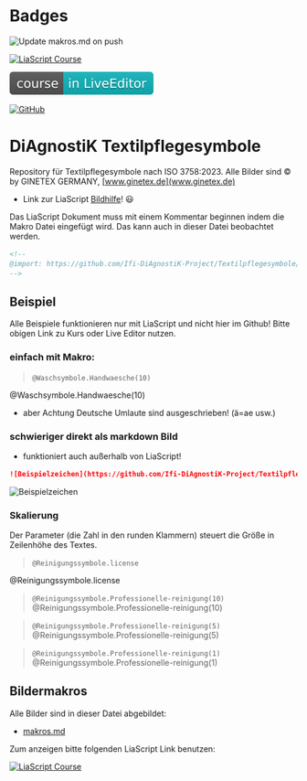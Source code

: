 <!--
author: Volker Göhler
version: 0.0.2
comment: This repository is a collection of textile care signs for the DiAgnostiK Project
@import: https://github.com/Ifi-DiAgnostiK-Project/Textilpflegesymbole/blob/main/makros.md?raw=true
attribute: all images: © by GINETEX GERMANY, www.ginetex.de


-->

# Badges

![Update makros.md on push](https://github.com/Ifi-DiAgnostiK-Project/Textilpflegesymbole/actions/workflows/github_workflows_update-makros.yml/badge.svg)

[![LiaScript Course](https://raw.githubusercontent.com/LiaScript/LiaScript/master/badges/course.svg)](https://liascript.github.io/course/?https://github.com/Ifi-DiAgnostiK-Project/Textilpflegesymbole/blob/main/README.md?raw=true)

[![LiaScript LiveEditor](https://raw.githubusercontent.com/LiaScript/LiaScript/refs/heads/development/badges/editor.svg)](https://liascript.github.io/LiveEditor/?/show/file/https://github.com/Ifi-DiAgnostiK-Project/Textilpflegesymbole/blob/main/README.md?raw=true)

[![GitHub](https://img.shields.io/badge/Ansehen%20auf-GitHub-181717?logo=github)](https://github.com/Ifi-DiAgnostiK-Project/Textilpflegesymbole/blob/main/README.md)

# DiAgnostiK Textilpflegesymbole

Repository für Textilpflegesymbole nach ISO 3758:2023.
Alle Bilder sind © by GINETEX GERMANY, [www.ginetex.de](www.ginetex.de)

- Link zur LiaScript [Bildhilfe](https://liascript.github.io/course/?https://raw.githubusercontent.com/liaScript/docs/master/README.md#24)! 😃

Das  LiaScript Dokument muss mit einem Kommentar beginnen indem die Makro Datei eingefügt wird. Das kann auch in dieser Datei beobachtet werden.

```markdown
<!--
@import: https://github.com/Ifi-DiAgnostiK-Project/Textilpflegesymbole/blob/main/makros.md?raw=true
-->
```

## Beispiel

Alle Beispiele funktionieren nur mit LiaScript und nicht hier im Github! Bitte obigen Link zu Kurs oder Live Editor nutzen.

### einfach mit Makro:

> `@Waschsymbole.Handwaesche(10)`

@Waschsymbole.Handwaesche(10)

- aber Achtung Deutsche Umlaute sind ausgeschrieben! (ä=ae usw.)

### schwieriger direkt als markdown Bild

- funktioniert auch außerhalb von LiaScript!

```md
![Beispielzeichen](https://github.com/Ifi-DiAgnostiK-Project/Textilpflegesymbole/blob/main/Trocknersymbole/Trocknen.jpg?raw=true)<!-- style="height: 10rem;" -->
```

![Beispielzeichen](https://github.com/Ifi-DiAgnostiK-Project/Textilpflegesymbole/blob/main/Trocknersymbole/Trocknen_Grundsymbol.png?raw=true)<!-- style="height: 10rem;" -->

### Skalierung

Der Parameter (die Zahl in den runden Klammern) steuert die Größe in Zeilenhöhe des Textes.

> `@Reinigungssymbole.license`

@Reinigungssymbole.license

> `@Reinigungssymbole.Professionelle-reinigung(10)`
@Reinigungssymbole.Professionelle-reinigung(10)

> `@Reinigungssymbole.Professionelle-reinigung(5)`
@Reinigungssymbole.Professionelle-reinigung(5)

> `@Reinigungssymbole.Professionelle-reinigung(1)`
@Reinigungssymbole.Professionelle-reinigung(1)

## Bildermakros

Alle Bilder sind in dieser Datei abgebildet:

- [makros.md](https://github.com/Ifi-DiAgnostiK-Project/Textilpflegesymbole/blob/main/makros.md)

Zum anzeigen bitte folgenden LiaScript Link benutzen:

[![LiaScript Course](https://raw.githubusercontent.com/LiaScript/LiaScript/master/badges/course.svg)](https://github.com/Ifi-DiAgnostiK-Project/Textilpflegesymbole/blob/main/makros.md?raw=true)
